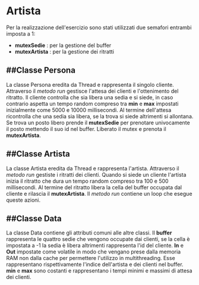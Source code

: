 # Artista

Per la realizzazione dell'esercizio sono stati utilizzati due semafori entrambi imposta a 1: 
- **mutexSedie** : per la gestione del buffer
- **mutexArtista** : per la gestione dei ritratti

##Classe Persona
 ---
La classe Persona eredita da Thread e rappresenta il singolo cliente.
Attraverso il *metodo run* gestisce l'attesa dei clienti e l'ottenimento del ritratto. Il cliente controlla che sia libera una sedia e si siede, in caso contrario aspetta un tempo random compreso tra **min** e **max** impostati inizialmente come 5000 e 10000 millisecondi. Al termine dell'attesa ricontrolla che una sedia sia libera, se la trova si siede altrimenti si allontana.
Se trova un posto libero prende il **mutexSedie** per prenotare univocamente il posto mettendo il suo id nel buffer. Liberato il mutex e prenota il **mutexArtista**.

##Classe Artista
---
La classe Artista eredita da Thread e rappresenta l'artista.
Attraverso il *metodo run* gestiste i ritratti dei clienti. Quando si siede un cliente l'artista inizia il ritratto che dura un tempo random compreso tra 100 e 500 millisecondi. Al termine del ritratto libera la cella del buffer occupata dal cliente e rilascia il **mutexArtista**.
Il *metodo run* contiene un loop che esegue queste azioni.

##Classe Data
---
La classe Data contiene gli attributi comuni alle altre classi.
Il **buffer** rappresenta le quattro sedie che vengono occupate dai clienti, se la cella è impostata a -1 la sedia è libera altrimenti rappresenta l'id del cliente. 
**In** e **Out** impostate come volatile in modo che vengano prese dalla memoria RAM non dalla cache per permettere l'utilizzo in multithreading. Esse rappresentano rispettivamente l'indice dell'artista e dei clienti nel buffer.
**min** e **max** sono costanti e rappresentano i tempi minimi e massimi di attesa dei clienti.


